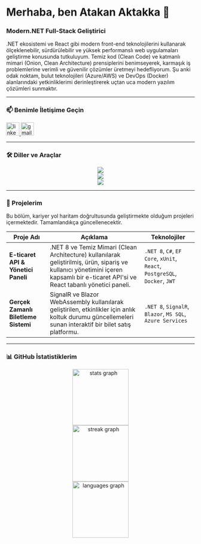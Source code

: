 # Merhaba, ben Atakan Aktakka 👋

### Modern.NET Full-Stack Geliştirici

<p align="left">
.NET ekosistemi ve React gibi modern front-end teknolojilerini kullanarak ölçeklenebilir, sürdürülebilir ve yüksek performanslı web uygulamaları geliştirme konusunda tutkuluyum. Temiz kod (Clean Code) ve katmanlı mimari (Onion, Clean Architecture) prensiplerini benimseyerek, karmaşık iş problemlerine verimli ve güvenilir çözümler üretmeyi hedefliyorum. Şu anki odak noktam, bulut teknolojileri (Azure/AWS) ve DevOps (Docker) alanlarındaki yetkinliklerimi derinleştirerek uçtan uca modern yazılım çözümleri sunmaktır.
</p>

---

### 📫 Benimle İletişime Geçin

<div align="left">
<a href="https://tr.linkedin.com/in/atakan-aktakka" target="_blank">
<img src="https://img.shields.io/static/v1?message=LinkedIn&logo=linkedin&label=&color=0077B5&logoColor=white&labelColor=&style=for-the-badge" height="35" alt="linkedin logo"  />
</a>
<a href="mailto:atakanaktakka@gmail.com" target="_blank">
<img src="https://img.shields.io/static/v1?message=E-posta&logo=gmail&label=&color=D14836&logoColor=white&labelColor=&style=for-the-badge" height="35" alt="gmail logo" />
</a>
</div>

---

### 🛠️ Diller ve Araçlar

<div align="center">
<img src="https://skillicons.dev/icons?i=cs,dotnet,js,ts,react,blazor" /><br>
<img src="https://skillicons.dev/icons?i=html,css,bootstrap,tailwind,postgresql,mysql" /><br>
<img src="https://skillicons.dev/icons?i=azure,aws,docker,git,vscode,visualstudio" />
</div>

---

### 🚀 Projelerim
Bu bölüm, kariyer yol haritam doğrultusunda geliştirmekte olduğum projeleri içermektedir. Tamamlandıkça güncellenecektir.

| Proje Adı | Açıklama | Teknolojiler |
|---|---|---|
| **E-ticaret API & Yönetici Paneli** | .NET 8 ve Temiz Mimari (Clean Architecture) kullanılarak geliştirilmiş, ürün, sipariş ve kullanıcı yönetimini içeren kapsamlı bir e-ticaret API'si ve React tabanlı yönetici paneli. | `.NET 8`, `C#`, `EF Core`, `xUnit`, `React`, `PostgreSQL`, `Docker`, `JWT` |
| **Gerçek Zamanlı Biletleme Sistemi** | SignalR ve Blazor WebAssembly kullanılarak geliştirilen, etkinlikler için anlık koltuk durumu güncellemeleri sunan interaktif bir bilet satış platformu. | `.NET 8`, `SignalR`, `Blazor`, `MS SQL`, `Azure Services` |

---

### 📊 GitHub İstatistiklerim

<div align="center">
  <img src="https://github-readme-stats.vercel.app/api?username=Atakan-Aktakka&hide_title=false&hide_rank=false&show_icons=true&include_all_commits=true&count_private=true&disable_animations=false&theme=monokai&locale=tr&hide_border=false" height="150" alt="stats graph" />
  <br>
  <img src="https://streak-stats.demolab.com?user=Atakan-Aktakka&locale=tr&mode=daily&theme=monokai&hide_border=false&border_radius=5" height="150" alt="streak graph" />
  <br>
  <img src="https://github-readme-stats.vercel.app/api/top-langs?username=Atakan-Aktakka&locale=tr&hide_title=false&layout=compact&card_width=320&langs_count=5&theme=monokai&hide_border=false" height="150" alt="languages graph" />
</div>
